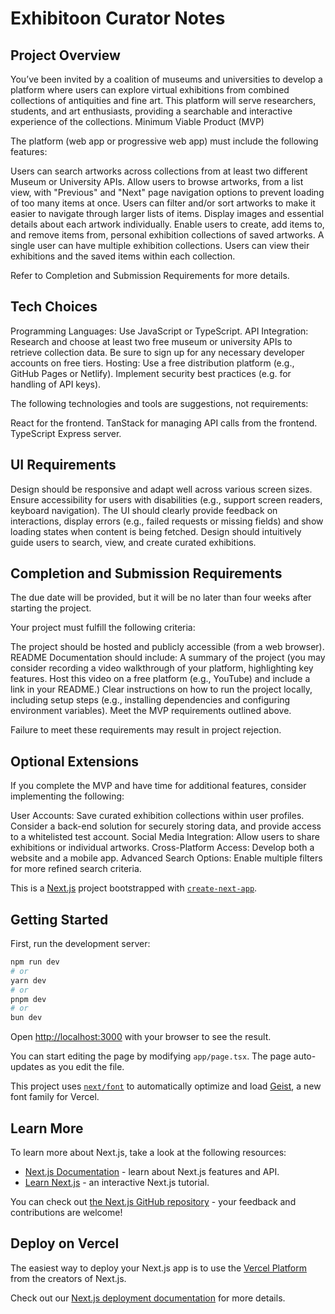 # Exhibitoon Curator Notes


## Project Overview

You’ve been invited by a coalition of museums and universities to develop a platform where users can explore virtual exhibitions from combined collections of antiquities and fine art. This platform will serve researchers, students, and art enthusiasts, providing a searchable and interactive experience of the collections. Minimum Viable Product (MVP)

The platform (web app or progressive web app) must include the following features:

Users can search artworks across collections from at least two different Museum or University APIs.
Allow users to browse artworks, from a list view, with "Previous" and "Next" page navigation options to prevent loading of too many items at once.
Users can filter and/or sort artworks to make it easier to navigate through larger lists of items.
Display images and essential details about each artwork individually.
Enable users to create, add items to, and remove items from, personal exhibition collections of saved artworks. A single user can have multiple exhibition collections.
Users can view their exhibitions and the saved items within each collection.

Refer to Completion and Submission Requirements for more details.

## Tech Choices

Programming Languages: Use JavaScript or TypeScript.
API Integration: Research and choose at least two free museum or university APIs to retrieve collection data. Be sure to sign up for any necessary developer accounts on free tiers.
Hosting: Use a free distribution platform (e.g., GitHub Pages or Netlify).
Implement security best practices (e.g. for handling of API keys).

The following technologies and tools are suggestions, not requirements:

React for the frontend.
TanStack for managing API calls from the frontend.
TypeScript Express server.

## UI Requirements

Design should be responsive and adapt well across various screen sizes.
Ensure accessibility for users with disabilities (e.g., support screen readers, keyboard navigation).
The UI should clearly provide feedback on interactions, display errors (e.g., failed requests or missing fields) and show loading states when content is being fetched.
Design should intuitively guide users to search, view, and create curated exhibitions.

## Completion and Submission Requirements

The due date will be provided, but it will be no later than four weeks after starting the project.

Your project must fulfill the following criteria:

The project should be hosted and publicly accessible (from a web browser).
README Documentation should include:
    A summary of the project
        (you may consider recording a video walkthrough of your platform, highlighting key features. Host this video on a free platform (e.g., YouTube) and include a link in your README.)
    Clear instructions on how to run the project locally, including setup steps (e.g., installing dependencies and configuring environment variables).
Meet the MVP requirements outlined above.

Failure to meet these requirements may result in project rejection.

## Optional Extensions

If you complete the MVP and have time for additional features, consider implementing the following:

User Accounts: Save curated exhibition collections within user profiles. Consider a back-end solution for securely storing data, and provide access to a whitelisted test account.
Social Media Integration: Allow users to share exhibitions or individual artworks.
Cross-Platform Access: Develop both a website and a mobile app.
Advanced Search Options: Enable multiple filters for more refined search criteria.




This is a [Next.js](https://nextjs.org) project bootstrapped with [`create-next-app`](https://nextjs.org/docs/app/api-reference/cli/create-next-app).

## Getting Started

First, run the development server:

```bash
npm run dev
# or
yarn dev
# or
pnpm dev
# or
bun dev
```

Open [http://localhost:3000](http://localhost:3000) with your browser to see the result.

You can start editing the page by modifying `app/page.tsx`. The page auto-updates as you edit the file.

This project uses [`next/font`](https://nextjs.org/docs/app/building-your-application/optimizing/fonts) to automatically optimize and load [Geist](https://vercel.com/font), a new font family for Vercel.

## Learn More

To learn more about Next.js, take a look at the following resources:

- [Next.js Documentation](https://nextjs.org/docs) - learn about Next.js features and API.
- [Learn Next.js](https://nextjs.org/learn) - an interactive Next.js tutorial.

You can check out [the Next.js GitHub repository](https://github.com/vercel/next.js) - your feedback and contributions are welcome!

## Deploy on Vercel

The easiest way to deploy your Next.js app is to use the [Vercel Platform](https://vercel.com/new?utm_medium=default-template&filter=next.js&utm_source=create-next-app&utm_campaign=create-next-app-readme) from the creators of Next.js.

Check out our [Next.js deployment documentation](https://nextjs.org/docs/app/building-your-application/deploying) for more details.
